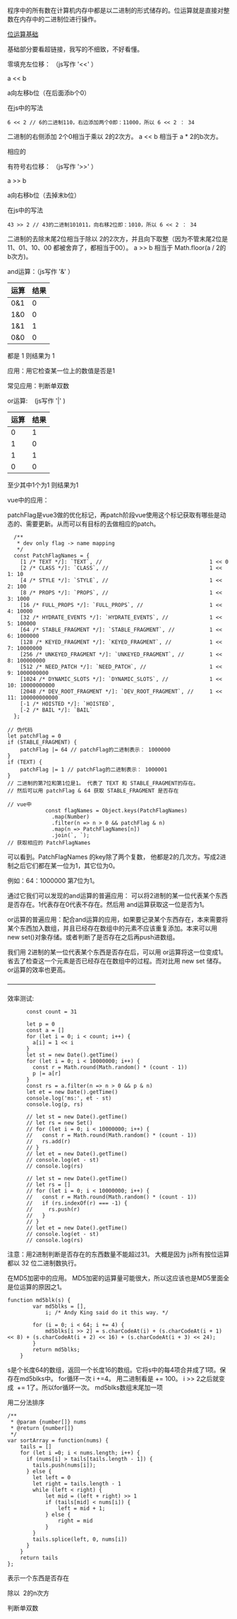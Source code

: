 程序中的所有数在计算机内存中都是以二进制的形式储存的。位运算就是直接对整数在内存中的二进制位进行操作。

[位运算基础](https://www.w3school.com.cn/js/js_bitwise.asp)

基础部分要看超链接，我写的不细致，不好看懂。

零填充左位移： （js写作 '<<' ）

a << b 

a向左移b位（在后面添b个0）

在js中的写法

```
6 << 2 // 6的二进制110，右边添加两个0即：11000，所以 6 << 2 ： 34
```
二进制的右侧添加 2个0相当于乘以 2的2次方。  a << b 相当于 a * 2的b次方。

相应的

有符号右位移： （js写作 '>>' ）

a >> b

a向右移b位（去掉末b位）

在js中的写法

```
43 >> 2 // 43的二进制101011，向右移2位即：1010，所以 6 << 2 ： 34
```

二进制的去除末尾2位相当于除以 2的2次方，并且向下取整（因为不管末尾2位是11、01、10、00 都被舍弃了，都相当于00）。  a >> b 相当于 Math.floor(a / 2的b次方)。

and运算：（js写作 '&' ）

|运算	|结果	|
|--	|--	|
|0&1	|0	|
|1&0	|0	|
|1&1	|1	|
|0&0	|0	|

都是 1 则结果为 1

应用：用它检查某一位上的数值是否是1

常见应用：判断单双数



or运算:    (js写作 '|' )

|运算	|结果	|
|--	|--	|
|0|1	|1	|
|1|0	|1	|
|1|1	|1	|
|0|0	|0	|

至少其中1个为1 则结果为1



vue中的应用：

patchFlag是vue3做的优化标记，再patch阶段vue使用这个标记获取有哪些是动态的、需要更新。从而可以有目标的去做相应的patch。

```
  /**
   * dev only flag -> name mapping
   */
  const PatchFlagNames = {
    [1 /* TEXT */]: `TEXT`, // 									1 << 0
    [2 /* CLASS */]: `CLASS`, // 								1 << 1: 10
    [4 /* STYLE */]: `STYLE`, // 								1 << 2: 100
    [8 /* PROPS */]: `PROPS`, // 								1 << 3: 1000
    [16 /* FULL_PROPS */]: `FULL_PROPS`, // 					1 << 4: 10000
    [32 /* HYDRATE_EVENTS */]: `HYDRATE_EVENTS`, //				1 << 5: 100000
    [64 /* STABLE_FRAGMENT */]: `STABLE_FRAGMENT`, // 			1 << 6: 1000000
    [128 /* KEYED_FRAGMENT */]: `KEYED_FRAGMENT`, // 			1 << 7: 10000000
    [256 /* UNKEYED_FRAGMENT */]: `UNKEYED_FRAGMENT`, // 		1 << 8: 100000000
    [512 /* NEED_PATCH */]: `NEED_PATCH`, // 					1 << 9: 1000000000
    [1024 /* DYNAMIC_SLOTS */]: `DYNAMIC_SLOTS`, // 			1 << 10: 10000000000
    [2048 /* DEV_ROOT_FRAGMENT */]: `DEV_ROOT_FRAGMENT`, // 	1 << 11: 100000000000
    [-1 /* HOISTED */]: `HOISTED`,
    [-2 /* BAIL */]: `BAIL`
  };

// 伪代码
let patchFlag = 0
if (STABLE_FRAGMENT) {
	patchFlag |= 64 // patchFlag的二进制表示： 1000000
}
if (TEXT) {
	patchFlag |= 1 // patchFlag的二进制表示： 1000001
}
// 二进制的第7位和第1位是1。 代表了 TEXT 和 STABLE_FRAGMENT的存在。
// 然后可以用 patchFlag & 64 获取 STABLE_FRAGMENT 是否存在

// vue中
			const flagNames = Object.keys(PatchFlagNames)
              .map(Number)
              .filter(n => n > 0 && patchFlag & n)
              .map(n => PatchFlagNames[n])
              .join(`, `);
// 获取相应的 PatchFlagNames
```

可以看到。PatchFlagNames 的key除了两个复数， 他都是2的几次方。写成2进制之后它们都在某一位为1，其它位为0。

例如：64：1000000 第7位为1。 





通过它我们可以发现的and运算的普遍应用： 可以将2进制的某一位代表某个东西是否存在。1代表存在0代表不存在。然后用 and运算获取这一位是否为1。

or运算的普遍应用：配合and运算的应用，如果要记录某个东西存在，本来需要将某个东西加入数组，并且已经存在数组中的元素不应该重复添加。本来可以用 new set()对象存储。或者判断了是否存在之后再push进数组。

我们用 2进制的某一位代表某个东西是否存在后，可以用 or运算将这一位变成1。省去了检查这一个元素是否已经存在在数组中的过程。而对比用 new set 储存。or运算的效率也更高。

————————————————————————

效率测试: 

```
      const count = 31

      let p = 0
      const a = []
      for (let i = 0; i < count; i++) {
        a[i] = 1 << i
      }
      let st = new Date().getTime()
      for (let i = 0; i < 10000000; i++) {
        const r = Math.round(Math.random() * (count - 1))
        p |= a[r]
      }
      const rs = a.filter(n => n > 0 && p & n)
      let et = new Date().getTime()
      console.log('ms:', et - st)
      console.log(p, rs)
      
      // let st = new Date().getTime()
      // let rs = new Set()
      // for (let i = 0; i < 10000000; i++) {
      //   const r = Math.round(Math.random() * (count - 1))
      //   rs.add(r)
      // }
      // let et = new Date().getTime()
      // console.log(et - st)
      // console.log(rs)

      // let st = new Date().getTime()
      // let rs = []
      // for (let i = 0; i < 10000000; i++) {
      //   const r = Math.round(Math.random() * (count - 1))
      //   if (rs.indexOf(r) === -1) {
      //     rs.push(r)
      //   }
      // }
      // let et = new Date().getTime()
      // console.log(et - st)
      // console.log(rs)
```

注意：用2进制判断是否存在的东西数量不能超过31。 大概是因为 js所有按位运算都以 32 位二进制数执行。



在MD5加密中的应用。
MD5加密的运算量可能很大，所以这应该也是MD5里面全是位运算的原因之1。
```
function md5blk(s) {
        var md5blks = [],
            i; /* Andy King said do it this way. */

        for (i = 0; i < 64; i += 4) {
            md5blks[i >> 2] = s.charCodeAt(i) + (s.charCodeAt(i + 1) << 8) + (s.charCodeAt(i + 2) << 16) + (s.charCodeAt(i + 3) << 24);
        }
        return md5blks;
    }
```

s是个长度64的数组，返回一个长度16的数组。它将s中的每4项合并成了1项。保存在md5blks中。 for循环一次 i +=4。 用二进制看是 += 100。 i >> 2之后就变成  += 1了。所以for循环一次。 md5blks数组末尾加一项



用二分法排序

```
/**
 * @param {number[]} nums
 * @return {number[]}
 */
var sortArray = function(nums) {
    tails = []
    for (let i =0; i < nums.length; i++) {
      if (nums[i] > tails[tails.length - 1]) {
        tails.push(nums[i]);
      } else {
        let left = 0
        let right = tails.length - 1
        while (left < right) {
            let mid = (left + right) >> 1 
            if (tails[mid] < nums[i]) {
                left = mid + 1;
            } else {
                right = mid
            }
        }
        tails.splice(left, 0, nums[i])
      }
    }
    return tails
};
```

表示一个东西是否存在

除以  2的n次方

判断单双数

